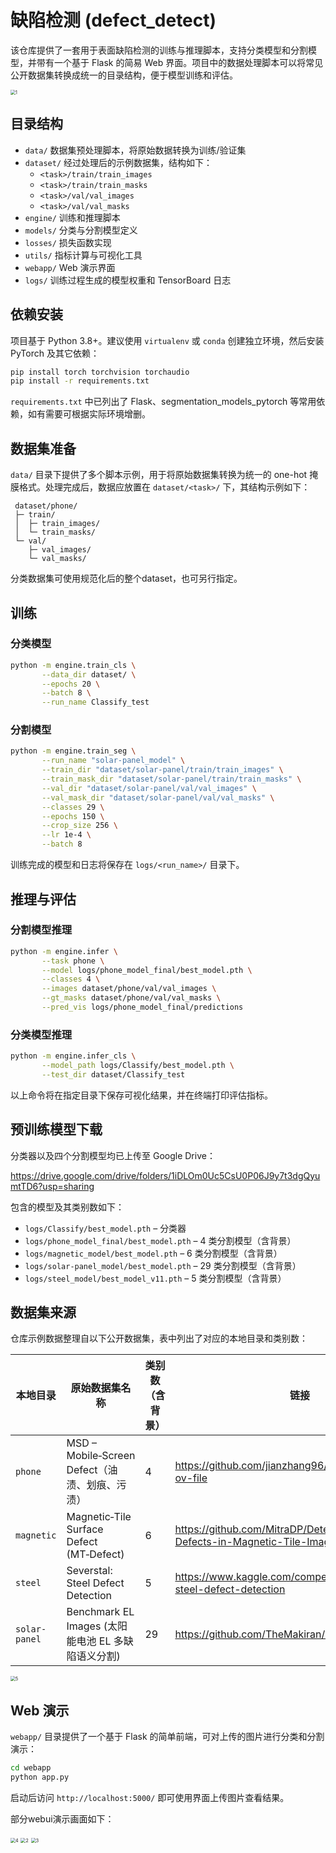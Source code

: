 # 缺陷检测 (defect_detect)

该仓库提供了一套用于表面缺陷检测的训练与推理脚本，支持分类模型和分割模型，并带有一个基于 Flask 的简易 Web 界面。项目中的数据处理脚本可以将常见公开数据集转换成统一的目录结构，便于模型训练和评估。

<img src="./md_images/1.png" alt="1" style="zoom:50%;" />

## 目录结构

- `data/`            数据集预处理脚本，将原始数据转换为训练/验证集
- `dataset/`         经过处理后的示例数据集，结构如下：
    - `<task>/train/train_images`
    - `<task>/train/train_masks`
    - `<task>/val/val_images`
    - `<task>/val/val_masks`
- `engine/`          训练和推理脚本
- `models/`          分类与分割模型定义
- `losses/`          损失函数实现
- `utils/`           指标计算与可视化工具
- `webapp/`          Web 演示界面
- `logs/`            训练过程生成的模型权重和 TensorBoard 日志

## 依赖安装

项目基于 Python 3.8+。建议使用 `virtualenv` 或 `conda` 创建独立环境，然后安装 PyTorch 及其它依赖：

```bash
pip install torch torchvision torchaudio
pip install -r requirements.txt
```

`requirements.txt` 中已列出了 Flask、segmentation_models_pytorch 等常用依赖，如有需要可根据实际环境增删。

## 数据集准备

`data/` 目录下提供了多个脚本示例，用于将原始数据集转换为统一的 one-hot 掩膜格式。处理完成后，数据应放置在 `dataset/<task>/` 下，其结构示例如下：

```
 dataset/phone/
 ├─ train/
 │  ├─ train_images/
 │  └─ train_masks/
 └─ val/
    ├─ val_images/
    └─ val_masks/
```

分类数据集可使用规范化后的整个dataset，也可另行指定。

## 训练

### 分类模型

```bash
python -m engine.train_cls \
       --data_dir dataset/ \
       --epochs 20 \
       --batch 8 \
       --run_name Classify_test
```

### 分割模型

```bash
python -m engine.train_seg \
       --run_name "solar-panel_model" \
       --train_dir "dataset/solar-panel/train/train_images" \
       --train_mask_dir "dataset/solar-panel/train/train_masks" \
       --val_dir "dataset/solar-panel/val/val_images" \
       --val_mask_dir "dataset/solar-panel/val/val_masks" \
       --classes 29 \
       --epochs 150 \
       --crop_size 256 \
       --lr 1e-4 \
       --batch 8
```

训练完成的模型和日志将保存在 `logs/<run_name>/` 目录下。

## 推理与评估

### 分割模型推理

```bash
python -m engine.infer \
       --task phone \
       --model logs/phone_model_final/best_model.pth \
       --classes 4 \
       --images dataset/phone/val/val_images \
       --gt_masks dataset/phone/val/val_masks \
       --pred_vis logs/phone_model_final/predictions
```

### 分类模型推理

```bash
python -m engine.infer_cls \
       --model_path logs/Classify/best_model.pth \
       --test_dir dataset/Classify_test
```

以上命令将在指定目录下保存可视化结果，并在终端打印评估指标。


## 预训练模型下载

分类器以及四个分割模型均已上传至 Google Drive：

<https://drive.google.com/drive/folders/1iDLOm0Uc5CsU0P06J9y7t3dgQyumtTD6?usp=sharing>

包含的模型及其类别数如下：

- `logs/Classify/best_model.pth` – 分类器
- `logs/phone_model_final/best_model.pth` – 4 类分割模型（含背景）
- `logs/magnetic_model/best_model.pth` – 6 类分割模型（含背景）
- `logs/solar-panel_model/best_model.pth` – 29 类分割模型（含背景）
- `logs/steel_model/best_model_v11.pth` – 5 类分割模型（含背景）

## 数据集来源

仓库示例数据整理自以下公开数据集，表中列出了对应的本地目录和类别数：

| 本地目录 | 原始数据集名称 | 类别数（含背景） | 链接 |
|----------|----------------|-----------------|------|
| `phone` | MSD – Mobile‑Screen Defect（油渍、划痕、污渍） | 4 | <https://github.com/jianzhang96/MSD?tab=readme-ov-file> |
| `magnetic` | Magnetic‑Tile Surface Defect (MT‑Defect) | 6 | <https://github.com/MitraDP/Detection-of-Surface-Defects-in-Magnetic-Tile-Images> |
| `steel` | Severstal: Steel Defect Detection | 5 | <https://www.kaggle.com/competitions/severstal-steel-defect-detection> |
| `solar-panel` | Benchmark EL Images (太阳能电池 EL 多缺陷语义分割) | 29 | <https://github.com/TheMakiran/BenchmarkELimages> |


<img src="./md_images/5.png" alt="5" style="zoom:50%;" />

## Web 演示

`webapp/` 目录提供了一个基于 Flask 的简单前端，可对上传的图片进行分类和分割演示：

```bash
cd webapp
python app.py
```

启动后访问 `http://localhost:5000/` 即可使用界面上传图片查看结果。

部分webui演示画面如下：

<img src="./md_images/4.png" alt="4" style="zoom:50%;" />


<img src="./md_images/2.png" alt="2" style="zoom:50%;" />


<img src="./md_images/3.png" alt="3" style="zoom:50%;" />





